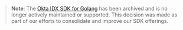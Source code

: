 > **Note**: The [Okta IDX SDK for Golang](https://github.com/okta/okta-idx-golang) has been archived and is no longer actively maintained or supported. This decision was made as part of our efforts to consolidate and improve our SDK offerings.
